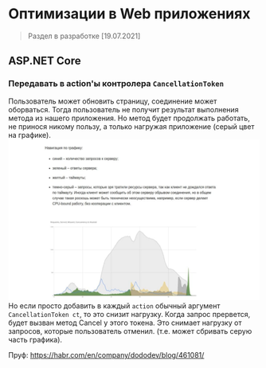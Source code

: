 # Оптимизации в Web приложениях

> Раздел в разработке [19.07.2021]

## ASP.NET Core

### Передавать в action'ы контролера `CancellationToken`

Пользователь может обновить страницу, соединение может оборваться. Тогда пользователь не получит результат выполнения метода из нашего приложения. Но метод будет продолжать работать, не принося никому пользу, а только нагружая приложение (серый цвет на графике).
![img](../images/async_without_ct.jpg)
Но если просто добавить в каждый `action` обычный аргумент `CancellationToken ct`, то это снизит нагрузку. 
Когда запрос прервется, будет вызван метод Cancel у этого токена. Это снимает нагрузку от запросов, которые пользователь отменил. (т.е. может сбривать серую часть графика).

Пруф: https://habr.com/en/company/dododev/blog/461081/